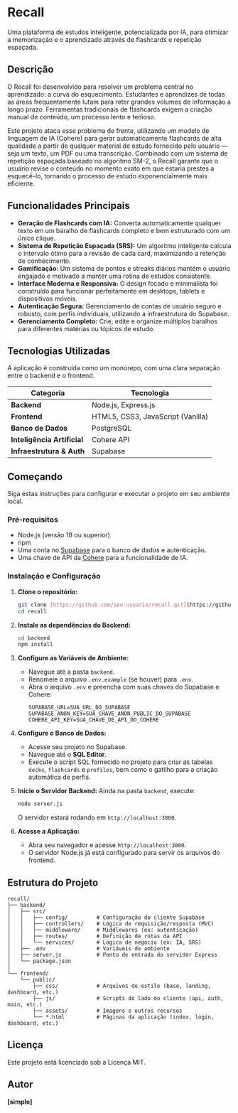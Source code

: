 # Recall

Uma plataforma de estudos inteligente, potencializada por IA, para otimizar a memorização e o aprendizado através de flashcards e repetição espaçada.

## Descrição

O Recall foi desenvolvido para resolver um problema central no aprendizado: a curva do esquecimento. Estudantes e aprendizes de todas as áreas frequentemente lutam para reter grandes volumes de informação a longo prazo. Ferramentas tradicionais de flashcards exigem a criação manual de conteúdo, um processo lento e tedioso.

Este projeto ataca esse problema de frente, utilizando um modelo de linguagem de IA (Cohere) para gerar automaticamente flashcards de alta qualidade a partir de qualquer material de estudo fornecido pelo usuário — seja um texto, um PDF ou uma transcrição. Combinado com um sistema de repetição espaçada baseado no algoritmo SM-2, o Recall garante que o usuário revise o conteúdo no momento exato em que estaria prestes a esquecê-lo, tornando o processo de estudo exponencialmente mais eficiente.

## Funcionalidades Principais

* **Geração de Flashcards com IA:** Converta automaticamente qualquer texto em um baralho de flashcards completo e bem estruturado com um único clique.
* **Sistema de Repetição Espaçada (SRS):** Um algoritmo inteligente calcula o intervalo ótimo para a revisão de cada card, maximizando a retenção de conhecimento.
* **Gamificação:** Um sistema de pontos e streaks diários mantém o usuário engajado e motivado a manter uma rotina de estudos consistente.
* **Interface Moderna e Responsiva:** O design focado e minimalista foi construído para funcionar perfeitamente em desktops, tablets e dispositivos móveis.
* **Autenticação Segura:** Gerenciamento de contas de usuário seguro e robusto, com perfis individuais, utilizando a infraestrutura do Supabase.
* **Gerenciamento Completo:** Crie, edite e organize múltiplos baralhos para diferentes matérias ou tópicos de estudo.

## Tecnologias Utilizadas

A aplicação é construída como um monorepo, com uma clara separação entre o backend e o frontend.

| Categoria                | Tecnologia                                                                         |
| ------------------------ | ---------------------------------------------------------------------------------- |
| **Backend** | Node.js, Express.js                                                             |
| **Frontend** | HTML5, CSS3, JavaScript (Vanilla)                                          |
| **Banco de Dados** | PostgreSQL                                                                |
| **Inteligência Artificial** | Cohere API                                                          |
| **Infraestrutura & Auth** | Supabase                                                                           |

## Começando

Siga estas instruções para configurar e executar o projeto em seu ambiente local.

### Pré-requisitos

* Node.js (versão 18 ou superior)
* npm
* Uma conta no [Supabase](https://supabase.com/) para o banco de dados e autenticação.
* Uma chave de API da [Cohere](https://cohere.com/) para a funcionalidade de IA.

### Instalação e Configuração

1.  **Clone o repositório:**
    ```sh
    git clone [https://github.com/seu-usuario/recall.git](https://github.com/seu-usuario/recall.git)
    cd recall
    ```

2.  **Instale as dependências do Backend:**
    ```sh
    cd backend
    npm install
    ```

3.  **Configure as Variáveis de Ambiente:**
    * Navegue até a pasta `backend`.
    * Renomeie o arquivo `.env.example` (se houver) para `.env`.
    * Abra o arquivo `.env` e preencha com suas chaves do Supabase e Cohere:
        ```env
        SUPABASE_URL=SUA_URL_DO_SUPABASE
        SUPABASE_ANON_KEY=SUA_CHAVE_ANON_PUBLIC_DO_SUPABASE
        COHERE_API_KEY=SUA_CHAVE_DE_API_DO_COHERE
        ```

4.  **Configure o Banco de Dados:**
    * Acesse seu projeto no Supabase.
    * Navegue até o **SQL Editor**.
    * Execute o script SQL fornecido no projeto para criar as tabelas `decks`, `flashcards` e `profiles`, bem como o gatilho para a criação automática de perfis.

5.  **Inicie o Servidor Backend:**
    Ainda na pasta `backend`, execute:
    ```sh
    node server.js
    ```
    O servidor estará rodando em `http://localhost:3000`.

6.  **Acesse a Aplicação:**
    * Abra seu navegador e acesse `http://localhost:3000`.
    * O servidor Node.js já está configurado para servir os arquivos do frontend.

## Estrutura do Projeto

```
recall/
├── backend/
│   ├── src/
│   │   ├── config/         # Configuração do cliente Supabase
│   │   ├── controllers/    # Lógica de requisição/resposta (MVC)
│   │   ├── middleware/     # Middlewares (ex: autenticação)
│   │   ├── routes/         # Definição de rotas da API
│   │   └── services/       # Lógica de negócio (ex: IA, SRS)
│   ├── .env                # Variáveis de ambiente
│   ├── server.js           # Ponto de entrada do servidor Express
│   └── package.json
│
└── frontend/
    └── public/
        ├── css/            # Arquivos de estilo (base, landing, dashboard, etc.)
        ├── js/             # Scripts do lado do cliente (api, auth, main, etc.)
        ├── assets/         # Imagens e outros recursos
        └── *.html          # Páginas da aplicação (index, login, dashboard, etc.)
```

## Licença

Este projeto está licenciado sob a Licença MIT. 

## Autor

**[simple]**
